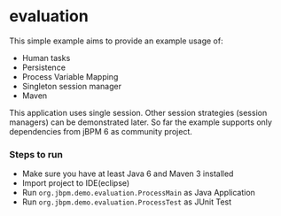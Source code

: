 evaluation
==========

This simple example aims to provide an example usage of:
- Human tasks
- Persistence
- Process Variable Mapping
- Singleton session manager
- Maven

This application uses single session. Other session strategies (session managers) can be demonstrated later. So far the example supports only dependencies from jBPM 6 as community project.


### Steps to run
- Make sure you have at least Java 6 and Maven 3 installed
- Import project to IDE(eclipse)
- Run `org.jbpm.demo.evaluation.ProcessMain` as Java Application
- Run `org.jbpm.demo.evaluation.ProcessTest` as JUnit Test


